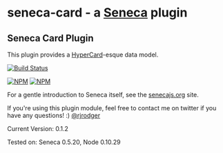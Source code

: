 seneca-card - a [Seneca](http://senecajs.org) plugin
======================================================

## Seneca Card Plugin

This plugin provides a [HyperCard](http://en.wikipedia.org/wiki/Hypercard)-esque data model.

[![Build Status](https://travis-ci.org/rjrodger/seneca-card.png?branch=master)](https://travis-ci.org/rjrodger/seneca-card)

[![NPM](https://nodei.co/npm/seneca-card.png)](https://nodei.co/npm/seneca-card/)
[![NPM](https://nodei.co/npm-dl/seneca-card.png)](https://nodei.co/npm-dl/seneca-card/)

For a gentle introduction to Seneca itself, see the
[senecajs.org](http://senecajs.org) site.

If you're using this plugin module, feel free to contact me on twitter if you
have any questions! :) [@rjrodger](http://twitter.com/rjrodger)

Current Version: 0.1.2

Tested on: Seneca 0.5.20, Node 0.10.29

